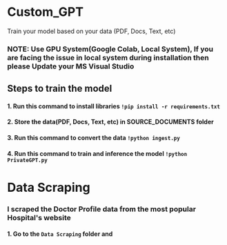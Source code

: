 # Custom_GPT
Train your model based on your data (PDF, Docs, Text, etc)
### NOTE: Use GPU System(Google Colab, Local System), If you are facing the issue in local system during installation then please Update your MS Visual Studio
## Steps to train the model
#### 1. Run this command to install libraries `!pip install -r requirements.txt`
#### 2. Store the data(PDF, Docs, Text, etc) in SOURCE_DOCUMENTS folder
#### 3. Run this command to convert the data `!python ingest.py`
#### 4. Run this command to train and inference the model `!python PrivateGPT.py`


# Data Scraping
### I scraped the Doctor Profile data from the most popular Hospital's website
#### 1. Go to the `Data Scraping` folder and 
